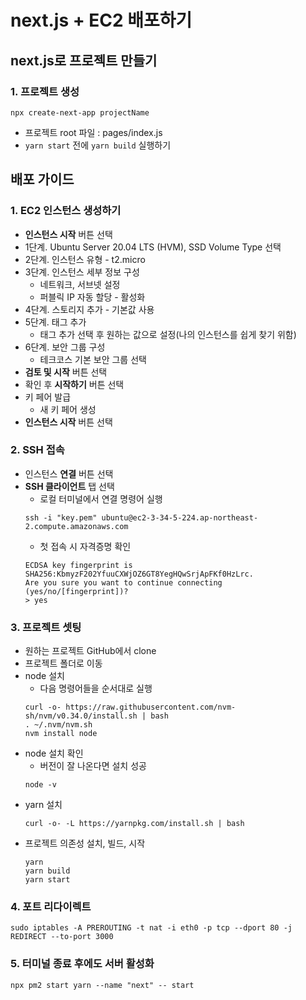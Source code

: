 # next.js + EC2 배포하기

## next.js로 프로젝트 만들기

### 1. 프로젝트 생성

```shell
npx create-next-app projectName
```

- 프로젝트 root 파일 : pages/index.js
- `yarn start` 전에 `yarn build` 실행하기

## 배포 가이드

### 1. EC2 인스턴스 생성하기

- **인스턴스 시작** 버튼 선택
- 1단계. Ubuntu Server 20.04 LTS (HVM), SSD Volume Type 선택
- 2단계. 인스턴스 유형 - t2.micro
- 3단계. 인스턴스 세부 정보 구성
  - 네트워크, 서브넷 설정
  - 퍼블릭 IP 자동 할당 - 활성화
- 4단계. 스토리지 추가 - 기본값 사용
- 5단계. 태그 추가
  - 태그 추가 선택 후 원하는 값으로 설정(나의 인스턴스를 쉽게 찾기 위함)
- 6단계. 보안 그룹 구성
  - 테크코스 기본 보안 그룹 선택
- **검토 및 시작** 버튼 선택
- 확인 후 **시작하기** 버튼 선택
- 키 페어 발급
  - 새 키 페어 생성
- **인스턴스 시작** 버튼 선택

### 2. SSH 접속

- 인스턴스 **연결** 버튼 선택
- **SSH 클라이언트** 탭 선택
  - 로컬 터미널에서 연결 명령어 실행
  ```shell
  ssh -i "key.pem" ubuntu@ec2-3-34-5-224.ap-northeast-2.compute.amazonaws.com
  ```
  - 첫 접속 시 자격증명 확인
  ```shell
  ECDSA key fingerprint is SHA256:KbmyzF202YfuuCXWjOZ6GT8YegHQwSrjApFKf0HzLrc.
  Are you sure you want to continue connecting (yes/no/[fingerprint])?
  > yes
  ```

### 3. 프로젝트 셋팅

- 원하는 프로젝트 GitHub에서 clone
- 프로젝트 폴더로 이동
- node 설치
  - 다음 명령어들을 순서대로 실행
  ```shell
  curl -o- https://raw.githubusercontent.com/nvm-sh/nvm/v0.34.0/install.sh | bash
  . ~/.nvm/nvm.sh
  nvm install node
  ```
- node 설치 확인
  - 버전이 잘 나온다면 설치 성공
  ```shell
  node -v
  ```
- yarn 설치
  ```shell
  curl -o- -L https://yarnpkg.com/install.sh | bash
  ```
- 프로젝트 의존성 설치, 빌드, 시작
  ```shell
  yarn
  yarn build
  yarn start
  ```

### 4. 포트 리다이렉트

```shell
sudo iptables -A PREROUTING -t nat -i eth0 -p tcp --dport 80 -j REDIRECT --to-port 3000
```

### 5. 터미널 종료 후에도 서버 활성화

```shell
npx pm2 start yarn --name "next" -- start
```
